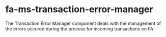 # fa-ms-transaction-error-manager
The Transaction Error Manager component deals with the management of the errors occured during the process for incoming transactions on FA.
